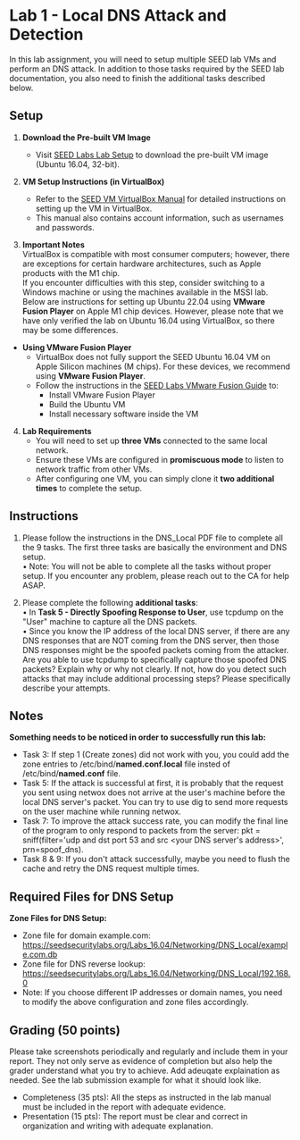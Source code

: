 # Lab 1 - Local DNS Attack and Detection

In this lab assignment, you will need to setup multiple SEED lab VMs and perform an DNS attack. In addition to those tasks required by the SEED lab documentation, you also need to finish the additional tasks described below.

## Setup  

1. **Download the Pre-built VM Image**  
   - Visit [SEED Labs Lab Setup](https://seedsecuritylabs.org/labsetup.html) to download the pre-built VM image (Ubuntu 16.04, 32-bit).  

2. **VM Setup Instructions (in VirtualBox)**  
   - Refer to the [SEED VM VirtualBox Manual](https://seedsecuritylabs.org/Labs_16.04/Documents/SEEDVM_VirtualBoxManual.pdf) for detailed instructions on setting up the VM in VirtualBox.  
   - This manual also contains account information, such as usernames and passwords.  

3. **Important Notes**  
   VirtualBox is compatible with most consumer computers; however, there are exceptions for certain hardware architectures, such as Apple products with the M1 chip.  
   If you encounter difficulties with this step, consider switching to a Windows machine or using the machines available in the MSSI lab.  
   Below are instructions for setting up Ubuntu 22.04 using **VMware Fusion Player** on Apple M1 chip devices. However, please note that we have only verified the lab on Ubuntu 16.04 using VirtualBox, so there may be some differences. 

- **Using VMware Fusion Player**  
   - VirtualBox does not fully support the SEED Ubuntu 16.04 VM on Apple Silicon machines (M chips). For these devices, we recommend using **VMware Fusion Player**.  
   - Follow the instructions in the [SEED Labs VMware Fusion Guide](https://github.com/seed-labs/seed-labs/blob/master/lab-setup/apple-arm/seedvm-fusion.md) to:  
     - Install VMware Fusion Player  
     - Build the Ubuntu VM  
     - Install necessary software inside the VM  

4. **Lab Requirements**  
   - You will need to set up **three VMs** connected to the same local network.  
   - Ensure these VMs are configured in **promiscuous mode** to listen to network traffic from other VMs.  
   - After configuring one VM, you can simply clone it **two additional times** to complete the setup.  


## Instructions

1. Please follow the instructions in the DNS_Local PDF file to complete all the 9 tasks. The first three tasks are basically the environment and DNS setup.   
•	Note: You will not be able to complete all the tasks without proper setup. If you encounter any problem, please reach out to the CA for help ASAP. 

2. Please complete the following **additional tasks**:  
•	In **Task 5 - Directly Spoofing Response to User**, use tcpdump on the "User" machine to capture all the DNS packets.  
•	Since you know the IP address of the local DNS server, if there are any DNS responses that are NOT coming from the DNS server, then those DNS responses might be the spoofed packets coming from the attacker. Are you able to use tcpdump to specifically capture those spoofed DNS packets?  Explain why or why not clearly. If not, how do you detect such attacks that may include additional processing steps? Please specifically describe your attempts.  

## Notes

**Something needs to be noticed in order to successfully run this lab:**
- Task 3: If step 1 (Create zones) did not work with you, you could add the zone entries to /etc/bind/**named.conf.local** file insted of /etc/bind/**named.conf** file.
- Task 5: If the attack is successful at first, it is probably that the request you sent using netwox does not arrive at the user's machine before the local DNS server's packet. You can try to use dig to send more requests on the user machine while running netwox.
- Task 7: To improve the attack success rate, you can modify the final line of the program to only respond to packets from the server: pkt = sniff(filter='udp and dst port 53 and src <your DNS server's address>', prn=spoof_dns).
- Task 8 & 9: If you don't attack successfully, maybe you need to flush the cache and retry the DNS request multiple times.

## Required Files for DNS Setup

**Zone Files for DNS Setup:**
- Zone file for domain example.com: https://seedsecuritylabs.org/Labs_16.04/Networking/DNS_Local/example.com.db
- Zone file for DNS reverse lookup: https://seedsecuritylabs.org/Labs_16.04/Networking/DNS_Local/192.168.0
- Note: If you choose different IP addresses or domain names, you need to modify the above configuration and zone files accordingly.

## Grading (50 points)
Please take screenshots periodically and regularly and include them in your report. They not only serve as evidence of completion but also help the grader understand what you try to achieve. Add adeuqate explaination as needed. See the lab submission example for what it should look like.
* Completeness (35 pts): All the steps as instructed in the lab manual must be included in the report with adequate evidence.
* Presentation (15 pts): The report must be clear and correct in organization and writing with adequate explanation.

